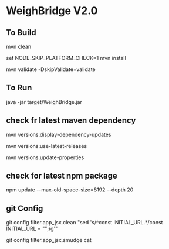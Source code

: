 WeighBridge V2.0
================

## To Build 
mvn clean

set NODE_SKIP_PLATFORM_CHECK=1
mvn install 

mvn validate -DskipValidate=validate

## To Run
java -jar target/WeighBridge.jar

## check fr latest maven dependency 
mvn versions:display-dependency-updates
 
mvn versions:use-latest-releases

mvn versions:update-properties

## check for latest npm package 
npm update --max-old-space-size=8192 --depth 20

## git Config
git config filter.app_jsx.clean "sed 's/^const INITIAL_URL.*/const INITIAL_URL = \"\";/g'"

git config filter.app_jsx.smudge cat

